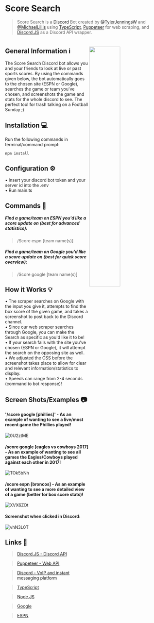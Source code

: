 # Score Search

> Score Search is a [Discord](https://discord.com/) Bot created by [@TylerJenningsW](https://github.com/TylerJenningsW) and [@MichaelLillis](https://github.com/MichaelLillis) using [TypeScript](https://www.typescriptlang.org/), [Puppeteer](https://pptr.dev/) for web scraping, and [Discord.JS](https://discord.js.org/#/) as a Discord API wrapper.
#

<img src="https://user-images.githubusercontent.com/36655595/188735556-6d2c2039-dc95-44f1-a386-7308379a95f1.jpg" img align="right" width=45%>

## General Information ℹ️
The Score Search Discord bot allows you and your friends to look at live or past sports scores. By using the commands given below, the bot automatically goes to the chosen site (ESPN or Google), searches the game or team you've chosen, and screenshots the game and stats for the whole discord to see. The perfect tool for trash talking on a Football Sunday ;)

## Installation 💻

Run the following commands in terminal/command prompt:
<pre><code>npm install
</code></pre>

## Configuration ⚙️

• Insert your discord bot token and your server id into the .env  
• Run main.ts

## Commands 📝

##### Find a game/team on ESPN you'd like a score update on (best for advanced statistics):

> /Score espn [team name(s)]

##### Find a game/team on Google you'd like a score update on (best for quick score overview): 

> /Score google [team name(s)]

## How it Works 💡
• The scraper searches on Google with the input you give it, attempts to find the box score of the given game, and takes a screenshot to post back to the Discord channel.   
• Since our web scraper searches through Google, you can make the Search as specific as you'd like it to be!   
• If your search fails with the site you've chosen (ESPN or Google), it will attempt the search on the opposing site as well.   
• We adjusted the CSS before the screenshot takes place to allow for clear and relevant information/statistics to display.   
• Speeds can range from 2-4 seconds (command to bot response)!

## Screen Shots/Examples 📷
#### '/score google [phillies]' - As an example of wanting to see a live/most recent game the Phillies played!
![0U2ztME](https://user-images.githubusercontent.com/36655595/188792770-9157b5d1-2a1b-4d23-bbf4-b9552afb96f9.png)

#### /score google [eagles vs cowboys 2017] - As an example of wanting to see all games the Eagles/Cowboys played against each other in 2017!
![TOk5bNh](https://user-images.githubusercontent.com/36655595/188792405-b684e3bf-4d94-4553-b731-ccfd78a242fe.png)

#### /score espn [broncos] - As an example of wanting to see a more detailed view of a game (better for box score stats)!
![XVX6ZOt](https://user-images.githubusercontent.com/36655595/189791978-17c2bbc1-2a20-43c6-9194-d1d3e99c5443.png)

#### Screenshot when clicked in Discord:
![vhN3L0T](https://user-images.githubusercontent.com/36655595/189792074-a84d8320-9294-4ff7-8998-6c3fcb67b974.png)

## Links 🔗

> [Discord.JS - Discord API](https://nodejs.org/en/)

> [Puppeteer - Web API](https://pptr.dev/)

> [Discord - VoIP and instant messaging platform](https://discord.com/)

> [TypeScript](https://www.typescriptlang.org/)

> [Node.JS](https://discord.js.org/#/)

> [Google](https://www.google.com/)

> [ESPN](https://www.espn.com/)
